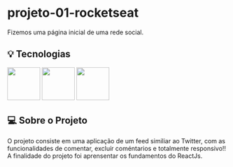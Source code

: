 # projeto-01-rocketseat
Fizemos uma página inicial de uma rede social.

## 💡 Tecnologias
<img src="https://cdn.jsdelivr.net/gh/devicons/devicon/icons/react/react-original.svg" Width="75px"/> <img src="https://cdn.jsdelivr.net/gh/devicons/devicon/icons/javascript/javascript-original.svg" Width='75px'/> <img src="https://cdn.jsdelivr.net/gh/devicons/devicon/icons/css3/css3-original.svg" width='75px'/>

## 💻 Sobre o Projeto
O projeto consiste em uma aplicação de um feed similiar ao Twitter, com as funcionalidades de comentar, excluír coméntarios e totalmente responsivo!!
A finalidade do projeto foi aprensentar os fundamentos do ReactJs.
